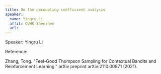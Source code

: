 ```yaml
---
title: On the decoupling coefficient analysis
speaker:
  name: Yingru Li
  affil: CUHK-Shenzhen
  url: 
--- 
```


Speaker: Yingru Li

Reference:

Zhang, Tong. "Feel-Good Thompson Sampling for Contextual Bandits and Reinforcement Learning." arXiv preprint arXiv:2110.00871 (2021).